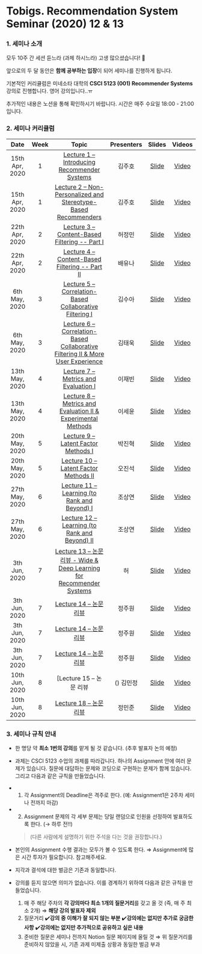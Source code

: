 # Tobigs. Recommendation System Seminar (2020) 12 & 13
### 1. 세미나 소개

모두 10주 간 세션 듣느라 (과제 하시느라) 고생 많으셨습니다! 😬 

앞으로의 두 달 동안은 **함께 공부하는 입장**이 되어 세미나를 진행하게 됩니다.

기본적인 커리큘럼은 미네소타 대학의 **CSCI 5123 (001) Recommender Systems** 강의로 진행합니다. 영어 강의입니다..ㅠ

추가적인 내용은 노션을 통해 확인하시기 바랍니다. 시간은 매주 수요일 18:00 - 21:00 입니다.
<br/>

### 2. 세미나 커리큘럼

|       Date       | Week | Topic | Presenters | Slides | Videos |
|:----------------:|:------:|:----------------------------------------:|:----------:|:------:|:------:
| 15th Apr, 2020 | 1  | [Lecture 1 – Introducing Recommender Systems]() | 김주호 | [Slide]() | [Video]()
| 15th Apr, 2020 | 1 | [Lecture 2 – Non-Personalized and Stereotype-Based Recommenders]() | 김주호 | [Slide]() | [Video]()
| 22th Apr, 2020 | 2 | [Lecture 3 – Content-Based Filtering -- Part I]() | 허정민 | [Slide]() | [Video]()
| 22th Apr, 2020 | 2 | [Lecture 4 – Content-Based Filtering -- Part II]() | 배유나 | [Slide]() | [Video]()
| 6th May, 2020 | 3 | [Lecture 5 – Correlation-Based Collaborative Filtering I]() | 김수아 | [Slide]() | [Video]()
| 6th May, 2020 | 3 | [Lecture 6 – Correlation-Based Collaborative Filtering II & More User Experience]() | 김태욱 | [Slide]() | [Video]()
| 13th May, 2020 | 4 | [Lecture 7 – Metrics and Evaluation I]() | 이재빈 | [Slide]() | [Video]()
| 13th May, 2020 | 4 | [Lecture 8 – Metrics and Evaluation II & Experimental Methods]() | 이세윤 | [Slide]() | [Video]()
| 20th May, 2020 | 5 | [Lecture 9 – Latent Factor Methods I]() | 박진혁 | [Slide]() | [Video]()
| 20th May, 2020 | 5 | [Lecture 10 – Latent Factor Methods II]() | 오진석 | [Slide]() | [Video]()
| 27th May, 2020 | 6 | [Lecture 11 – Learning (to Rank and Beyond) I]() | 조상연 | [Slide]() | [Video]()
| 27th May, 2020 | 6 | [Lecture 12 – Learning (to Rank and Beyond) II]() | 조상연 | [Slide]() | [Video]()
| 3th Jun, 2020 | 7 | [Lecture 13 – 논문 리뷰 - Wide & Deep Learning for Recommender Systems]() | 허 | [Slide]() | [Video]()
| 3th Jun, 2020 | 7 | [Lecture 14 – 논문 리뷰]() | 정주원 | [Slide]() | [Video]()
| 3th Jun, 2020 | 7 | [Lecture 14 – 논문 리뷰]() | 정주원 | [Slide]() | [Video]()
| 3th Jun, 2020 | 7 | [Lecture 14 – 논문 리뷰]() | 정주원 | [Slide]() | [Video]()
| 10th Jun, 2020 | 8 | [Lecture 15 – 논문 리뷰|() 김민정 | [Slide]() | [Video]()
| 10th Jun, 2020 | 8 | [Lecture 18 – 논문리뷰]() | 정민준 | [Slide]() | [Video]()

### 3. 세미나 규칙 안내

- 한 명당 약 **최소 1번의 강의**를 맡게 될 것 같습니다. (추후 발표자 논의 예정)

- 과제는 CSCI 5123 수업의 과제를 따라갑니다.
  하나의 Assignment 안에 여러 문제가 있습니다. 질문에 대답하는 문제와 코딩으로 구현하는 문제가 함께 있습니다. 그리고 다음과 같은 규칙을 만들었습니다.

- 1. 각 Assignment의 Deadline은 격주로 한다. (예: Assignment1은 2주차 세미나 전까지 마감)

- 2. Assignment 문제의 각 세부 문제는 당일 랜덤으로 인원을 선정하여 발표하도록 한다. (→ 하루 전!!)

    > (다른 사람에게 설명하기 위한 주석을 다는 것을 권장합니다.)

- 본인의 Assignment 수행 결과는 모두가 볼 수 있도록 한다.  ⇒ Assignment에 많은 시간 투자가 필요합니다. 참고해주세요.

- 지각과 결석에 대한 벌금은 기존과 동일합니다.

- 강의를 듣지 않으면 의미가 없습니다. 이를 경계하기 위하여 다음과 같은 규칙을 만들었습니다.
    1. 매 주 해당 주차의 **각 강의마다 최소 1개의 질문거리**를 갖고 올 것 (즉, 매 주 최소 2개) 
    ⇒ **해당 강의 발표자 제외**
    2. 질문거리
    ✔️**강의 중 이해가 잘 되지 않는 부분**
    ✔️**강의에는 없지만 추가로 궁금한 사항**
    ✔️**강의에는 없지만 추가적으로 공유하고 싶은 내용**
    3. 준비한 질문은 세미나 전까지 Notion 질문 페이지에 올릴 것
    ⇒ 위 질문거리를 준비하지 않았을 시, 기존 과제 미제출 상황과 동일한 벌금 부과
